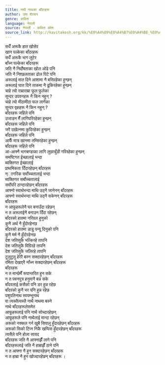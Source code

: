 ```yaml
---
title: नाथै नाथका बाँदरहरू
author: उषा शेरचन
genre: कविता
language: नेपाली
source: नेपाली - कविता कोश
source_link: http://kavitakosh.org/kk/%E0%A4%89%E0%A4%B7%E0%A4%BE_%E0%A4%B6%E0%A5%87%E0%A4%B0%E0%A4%9A%E0%A4%A8
---
```


सधैँ अरूकै हात खोसेर  
खान पल्केका बाँदरहरू  
सधैँ अरूकै भाग लुटेर  
बाँच्न पल्केका बाँदरहरू  
जति नै निर्दोषताका खोल ओढे पनि  
जति नै निश्छलताका ढोल पिटे पनि  
अरूलाई मात दिने आशामा नै बसिरहेका हुन्छन्  
अरूलाई घात दिने ताकमा नै ढुकिरहेका हुन्छन्  
चाहे त्यो राम्राराम्रा फूल फुलेका  
सुन्दर उपवनहरू नै किन नहुन् ?  
चाहे त्यो मीठामीठा फल लागेका  
सुन्दर वृक्षहरू नै किन नहुन् ?  
बाँदरहरू जहिले पनि  
उजाडन मैँ लागिपरिरहेका हुन्छन्  
बाँदरहरू जहिले पनि  
जरै उखेल्नमा कुदिरहेका हुन्छन्  
बाँदरहरू जहिले पनि  
आफैँ मात्र खानमा तम्सिरहेका हुन्छन्  
बाँदरहरू जहिले पनि  
आ-आफ्नै भागबण्डाका लागि लुछाचुँडी गरिरहेका हुन्छन्  
समष्टिगत ईच्छालाई भन्दा  
ब्यक्तिगत ईच्छालाई  
प्राथमिकता दिँदारहेछन् बाँदरहरू  
न्ाागरिक सर्वोच्चतालाई भन्दा  
ब्यक्तिगत सर्बोच्चतालाई  
सर्वोपरि ठान्दारहेछन् बाँदरहरू  
आफ्नो स्वार्थभन्दा माथि उठ्नै जानेनन् बाँदरहरू  
आफ्नो स्वार्थभन्दा माथि उठ्नै सकेनन् बाँदरहरू  
बाँदरहरू  
न आफूहरूलेनै घर बनाउँदा रहेछन्  
न त अरूलाईनै बनाउन दिँदा रहेछन्  
बाँदरको हातमा नरिवल हुनुको  
कुनै अर्थ नै हुँदोरहेनछ  
बाँदरको हातमा डाडु पन्यू दिनुको पनि  
कुनै मर्म नै हुँदोरहेनछ  
देश जतिसुकै भत्किरहे तापनि  
देश जतिसुकै विग्रिरहे तापनि  
देश जतिसुकै जलिरहे तापनि  
टुलुटुलु हेरेरै बस्न सक्दारहेछन् बाँदरहरू  
रमिता देखाएरै नाँच्न सक्दारहेछन् बाँदरहरू  
बाँदरहरू  
न त मान्छेमैँ रूपान्तरित हुन सके  
न त पवनपुत्र हनुमानै बन्न सके  
बाँदरलाई कसैको पनि डर हुन्न रहेछ  
बाँदरको कुनै भर पनि हुन्न रहेछ  
पशुपतिनाथ स्वयम्भूनाथ  
वा त्यस्तैत्यस्तै नाथै नाथमा बस्ने  
नाथे बाँदरहरूलेसमेत  
आफूहरूलाई पनि नाथै सोच्दारहेछन्  
आफूहरूले पनि नाथैलाई मान्दा रहेछन्  
अरूको नक्कल गर्न खुबै सिपालु हुँदारहेछन् बाँदरहरू  
अरूको सिको टिप्न निकै खप्पिस हुँदारहेछन् बाँदरहरू  
त्यसैले पनि होला सायद  
बाँदरहरू जति नै आफ्नाझैँ लागे पनि  
बाँदरहरूलाई जति नै हाम्राझैँ ठाने पनि  
न त आफ्ना नै हुन सक्दारहेछन् बाँदरहरू  
न त हाम्रा नै हुन खोज्दारहेछन् बाँदरहरू ।
